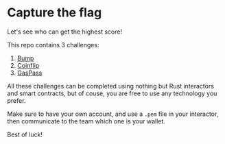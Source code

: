 # Capture the flag

Let's see who can get the highest score!

This repo contains 3 challenges:
1. [Bump](ctf-bump/README.md)
2. [Coinflip](ctf-coinflip/README.md)
3. [GasPass](ctf-gaspass/README.md)

All these challenges can be completed using nothing but Rust interactors and smart contracts, but of couse, you are free to use any technology you prefer.

Make sure to have your own account, and use a `.pem` file in your interactor, then communicate to the team which one is your wallet.

Best of luck!
